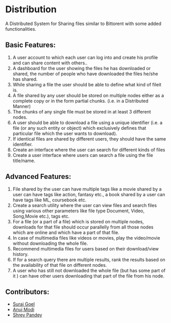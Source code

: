 # Distribution
A Distributed System for Sharing files similar to Bittorent with some added functionalities.
## Basic Features:
1. A user account to which each user can log into and create his profile and can share content with others..
2. A dashboard for the user showing the files he has downloaded or shared, the number of people who have downloaded the files he/she has shared.
3. While sharing a file the user should be able to define what kind of fileit is. 
4. A file shared by any user should be stored on multiple nodes either as a complete copy or in the form partial chunks. (i.e. in a Distributed Manner)
5. The chunks of any single file must be stored in at least 3 different nodes.
6. A user should be able to download a file using a unique identifier (i.e. a file (or any such entity or object) which exclusively defines that particular file which the user wants to download).
7. If identical files are shared by different users, they should have the same identifier.
8. Create an interface where the user can search for different kinds of files 
9. Create a user interface where users can search a file using the file title/name.

## Advanced Features:
1. File shared by the user can have multiple tags like a movie shared by a user can have tags like action, fantasy etc., a book shared by a user can have tags like ML, coursebook etc.
2. Create a search utility where the user can view files and search files using various other parameters like file type Document, Video, Song,Movie etc.), tags etc.
3. For a file (or a part of a file) which is stored on multiple nodes, downloads for that file should occur parallelly from all those nodes which are online and which have a part of that file.
4. In case of multimedia files like videos or movies, play the video/movie without downloading the whole file. 
5. Recommend multimedia files for users based on their download/view history. 
6. If for a search query there are multiple results, rank the results based on the availability of that file on different nodes.
7. A user who has still not downloaded the whole file (but has some part of it ) can have other users downloading that part of the file from his node.

<a name="contributor"></a>
## Contributors:

* [Suraj Goel](http://www.github.com/suraj-goel)
* [Anuj Modi](http://www.github.com/descifrado)
* [Shrey Pandey](http://www.github.com/Shreypandey)
